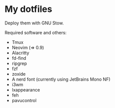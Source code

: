 # My dotfiles

Deploy them with GNU Stow.

Required software and others:

- Tmux
- Neovim (=> 0.9)
- Alacritty
- fd-find
- ripgrep
- fzf
- zoxide
- A nerd font (currently using JetBrains Mono NF)
- i3wm
- lxappearance
- feh
- pavucontrol
